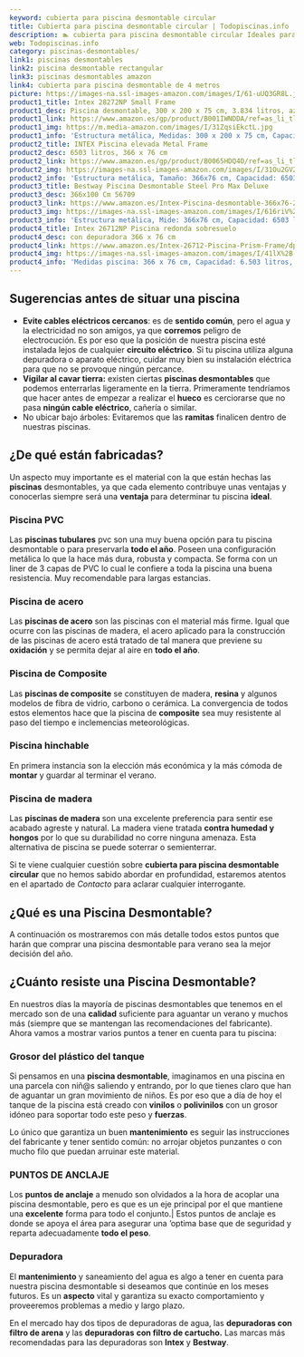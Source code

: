 ```yaml
---
keyword: cubierta para piscina desmontable circular
title: Cubierta para piscina desmontable circular | Todopiscinas.info
description: 🏊 cubierta para piscina desmontable circular Ideales para este verano 2021. Aquí puedes comprar cubierta para piscina desmontable circular y comparar con otras similares. No dejes escapar cubierta para piscina desmontable circular a un precio realmente tentador.
web: Todopiscinas.info
category: piscinas-desmontables/
link1: piscinas desmontables
link2: piscina desmontable rectangular
link3: piscinas desmontables amazon
link4: cubierta para piscina desmontable de 4 metros
picture: https://images-na.ssl-images-amazon.com/images/I/61-uUQ3GR8L.jpg
product1_title: Intex 28272NP Small Frame
product1_desc: Piscina desmontable, 300 x 200 x 75 cm, 3.834 litros, azul
product1_link: https://www.amazon.es/gp/product/B001IWNDDA/ref=as_li_tl?ie=UTF8&camp=3638&creative=24630&creativeASIN=B001IWNDDA&linkCode=as2&tag=todopiscinas0e-21&linkId=25b9d647487c889cb6ef56ed63f50ca1
product1_img: https://m.media-amazon.com/images/I/31ZqsiEkctL.jpg
product1_info: 'Estructura metálica, Medidas: 300 x 200 x 75 cm, Capacidad: 3.834 litros, Para 6 personas (+ 6 años), Fácil montaje, Forma rectangular'
product2_title: INTEX Piscina elevada Metal Frame
product2_desc: 6503 litros, 366 x 76 cm
product2_link: https://www.amazon.es/gp/product/B0065HDQ4O/ref=as_li_tl?ie=UTF8&camp=3638&creative=24630&creativeASIN=B0065HDQ4O&linkCode=as2&tag=todopiscinas0e-21&linkId=ed2430e3ba564d3527ee103df33ed7b3
product2_img: https://images-na.ssl-images-amazon.com/images/I/31Ou2GV2SAL.jpg
product2_info: 'Estructura metálica, Tamaño: 366x76 cm, Capacidad: 6503 litros, Forma circular, De 4 a 7 personas (+6 años)'
product3_title: Bestway Piscina Desmontable Steel Pro Max Deluxe
product3_desc: 366x100 Cm 56709
product3_link: https://www.amazon.es/Intex-Piscina-desmontable-366x76-28210NP/dp/B0065HDQ4O?__mk_es_ES=%C3%85M%C3%85%C5%BD%C3%95%C3%91&crid=25UQGV9HG2INI&dchild=1&keywords=piscinas+desmontables&qid=1615854176&sprefix=piscinas+dem%2Caps%2C201&sr=8-5&linkCode=ll1&tag=todopiscinas0e-21&linkId=34f200977c6cbaab1f3f4d9ac0e64755&language=es_ES&ref_=as_li_ss_tl
product3_img: https://images-na.ssl-images-amazon.com/images/I/616riV%2BiY3L.jpg
product3_info: 'Estructura metálica, Mide: 366x76 cm, Capacidad: 6503 litros, De 4 a 7 personas mayores de 6 años, Forma circular, Tecnología Super-Tough'
product4_title: Intex 26712NP Piscina redonda sobresuelo
product4_desc: con depuradora 366 x 76 cm
product4_link: https://www.amazon.es/Intex-26712-Piscina-Prism-Frame/dp/B07FB823GL?__mk_es_ES=%C3%85M%C3%85%C5%BD%C3%95%C3%91&dchild=1&keywords=piscinas+desmontables+con+depuradora&qid=1615936418&sr=8-5&linkCode=ll1&tag=todopiscinas0e-21&linkId=d98699de7830cd471766fa1daa36de34&language=es_ES&ref_=as_li_ss_tl
product4_img: https://images-na.ssl-images-amazon.com/images/I/41lX%2B-YpibL.jpg
product4_info: 'Medidas piscina: 366 x 76 cm, Capacidad: 6.503 litros, Incluye depuradora de cartucha A, Lona resistente triple capa'
---
```




## Sugerencias antes de situar una piscina



*   **Evite cables eléctricos cercanos**: es de **sentido común**, pero el agua y la electricidad no son amigos, ya que **corremos** peligro de electrocución. Es por eso que la posición de nuestra piscina esté instalada lejos de cualquier **circuito eléctrico**. Si tu piscina utiliza alguna depuradora o aparato eléctrico, cuidar muy bien su instalación eléctrica para que no se provoque ningún percance.
*   **Vigilar al cavar tierra:** existen ciertas **piscinas desmontables** que podemos enterrarlas ligeramente en la tierra. Primeramente tendríamos que hacer antes de empezar a realizar el **hueco** es cerciorarse que no pasa **ningún cable eléctrico**, cañería o similar.
*   No ubicar bajo árboles: Evitaremos que las **ramitas** finalicen dentro de nuestras piscinas.

<brand-panel :title=product1_title :desc=product1_desc :img=product1_img :link=product1_link></brand-panel>


## ¿De qué  están fabricadas?

Un aspecto muy importante es el material con la que están hechas las **piscinas** desmontables, ya que cada elemento contribuye unas ventajas y conocerlas siempre será una **ventaja** para determinar tu piscina **ideal**.


### Piscina  PVC

Las **piscinas tubulares** pvc son una muy buena opción para tu piscina desmontable o para preservarla **todo el año**. Poseen una configuración metálica lo que la hace más dura, robusta y compacta. Se forma con un liner de 3 capas de PVC lo cual le confiere a toda la piscina una buena resistencia. Muy recomendable para largas estancias.


### Piscina de acero

Las **piscinas de acero** son las piscinas con el material más firme. Igual que ocurre con las piscinas de madera, el acero aplicado para la construcción de las piscinas de acero está tratado de tal manera que previene su **oxidación** y se permita dejar al aire en **todo el año**.


### Piscina de Composite

Las **piscinas de composite** se constituyen de madera, **resina** y algunos modelos de fibra de vidrio, carbono o cerámica. La convergencia de todos estos elementos hace que la piscina de **composite** sea muy resistente al paso del tiempo e inclemencias meteorológicas.


### Piscina hinchable

En primera instancia son la elección más económica y la más cómoda de **montar** y guardar al terminar el verano.


### Piscina de madera

Las **piscinas de madera** son una excelente preferencia para sentir ese acabado agreste y natural. La madera viene tratada **contra humedad y hongos** por lo que su durabilidad no corre ninguna amenaza. Esta alternativa de piscina se puede soterrar o semienterrar.

Si te viene cualquier cuestión sobre **cubierta para piscina desmontable circular** que no hemos sabido abordar en profundidad, estaremos atentos en el apartado de _Contacto_ para aclarar cualquier interrogante.

<stats-list :link1=link1 :link2=link2 :link3=link3 :link4=link4 :category=category></stats-list>
## ¿Qué es una Piscina Desmontable?



A continuación os mostraremos con más detalle todos estos puntos que harán que comprar una piscina desmontable para verano sea la mejor decisión del año.


## ¿Cuánto resiste una Piscina Desmontable?

En nuestros días la mayoría de piscinas desmontables que tenemos en el mercado son de una **calidad** suficiente para aguantar un verano y muchos más (siempre que se mantengan las recomendaciones del fabricante). Ahora vamos a mostrar varios puntos a tener en cuenta para tu piscina:


### Grosor del plástico del tanque

Si pensamos en una **piscina desmontable**, imaginamos en una piscina en una parcela con niñ@s saliendo y entrando, por lo que tienes claro que han de aguantar un gran movimiento de niños. Es por eso que a día de hoy el tanque de la piscina está creado con **vinilos** o **polivinilos** con un grosor idóneo para soportar todo este peso y **fuerzas**.

Lo único que garantiza un	 buen **mantenimiento** es seguir las instrucciones del fabricante y tener sentido común: no arrojar objetos punzantes o con mucho filo que puedan arruinar este material.


### PUNTOS DE ANCLAJE

Los **puntos de anclaje** a menudo son olvidados a la hora de acoplar una piscina desmontable, pero  es que es un eje principal por el que mantiene una **excelente** forma para todo el conjunto.| Estos puntos de anclaje es donde se apoya el área para asegurar una ’optima base que de seguridad y reparta adecuadamente **todo el peso**.


### Depuradora

El **mantenimiento** y saneamiento del agua es algo a tener en cuenta para nuestra piscina desmontable si deseamos que continúe en los meses futuros. Es un **aspecto** vital y garantiza su exacto comportamiento y proveeremos problemas a medio y largo plazo.

En el mercado hay dos tipos de depuradoras de agua, las **depuradoras con filtro de arena** y  las **depuradoras** **con filtro de cartucho.** Las marcas más recomendadas para las depuradoras son **Intex** y **Bestway**.

<external-banner></external-banner>
